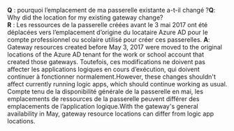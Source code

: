 <span data-ttu-id="e0ad3-101">**Q** : pourquoi l’emplacement de ma passerelle existante a-t-il changé ?</span><span class="sxs-lookup"><span data-stu-id="e0ad3-101">**Q**: Why did the location for my existing gateway change?</span></span> <br/><span data-ttu-id="e0ad3-102">
**R** : Les ressources de la passerelle créées avant le 3 mai 2017 ont été déplacées vers l’emplacement d’origine du locataire Azure AD pour le compte professionnel ou scolaire utilisé pour créer ces passerelles.</span><span class="sxs-lookup"><span data-stu-id="e0ad3-102">
**A**: Gateway resources created before May 3, 2017 were moved to the original locations of the Azure AD tenant for the work or school account that created those gateways.</span></span> <span data-ttu-id="e0ad3-103">Toutefois, ces modifications ne doivent pas affecter les applications logiques en cours d’exécution, qui doivent continuer à fonctionner normalement.</span><span class="sxs-lookup"><span data-stu-id="e0ad3-103">However, these changes shouldn't affect currently running logic apps, which should continue working as usual.</span></span> <span data-ttu-id="e0ad3-104">Compte tenu de la disponibilité générale de la passerelle en mai, les emplacements de ressources de la passerelle peuvent différer des emplacements de l’application logique.</span><span class="sxs-lookup"><span data-stu-id="e0ad3-104">With the gateway's general availability in May, gateway resource locations can differ from logic app locations.</span></span>